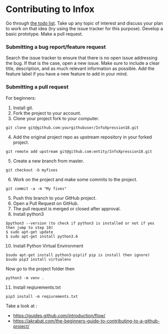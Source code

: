 # Contributing to Infox

Go through [the todo list][I]. Take up any topic of interest and discuss your plan to work on that idea (try using the issue tracker for this purpose). Develop a basic prototype. Make a pull request.


### Submitting a bug report/feature request

Search the issue tracker to ensure that there is no open issue addressing the bug.
If that is the case, open a new issue. Make sure to include a clear title, description, and as much relevant information as possible.
Add the feature label if you have a new feature to add in your mind.

### Submitting a pull request

For beginners:
1. Install git.
2. Fork the project to your account.
3. Clone your project fork to your computer.
```
git clone git@github.com:yourgithubuser/InfoXpression18.git
```
4. Add the original project repo as upstream repository in your forked project.
```
git remote add upstream git@github.com:entity/InfoXpression18.git
```
5. Create a new branch from master.
```
git checkout -b myfixes
```
6. Work on the project and make some commits to the project.
```
git commit -a -m "My fixes"
```
5. Push this branch to your GitHub project.
6. Open a Pull Request on GitHub.
8. The pull request is merged or closed after approval.
9. Install python3
```
$python3 --version (to check if python3 is installed or not if yes then jump to step 10)
$ sudo apt-get update
$ sudo apt-get install python3.6
```
10. Install Python Virtual Environment
```
$sudo apt-get install python3-pip(if pip is install then ignore)
$sudo pip3 install virtualenv 
```
Now go to the project folder then
```
python3 -m venv .
```
11. Install reqiurements.txt
```
pip3 install -m reqiurements.txt
```

Take a look at : 
* https://guides.github.com/introduction/flow/
* https://akrabat.com/the-beginners-guide-to-contributing-to-a-github-project/

[I]: /TODO.md

